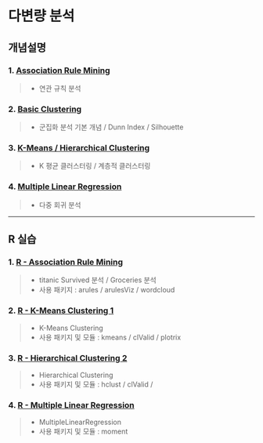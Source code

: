 # 다변량 분석

## 개념설명
### 1. [Association Rule Mining](https://github.com/Lee-KyungSeok/MultivariateDataAnalysis-Study/tree/master/AssociationRuleMining)
> - 연관 규칙 분석

### 2. [Basic Clustering](https://github.com/Lee-KyungSeok/MultivariateDataAnalysis-Study/tree/master/Clustering)
> - 군집화 분석 기본 개념 / Dunn Index / Silhouette

### 3. [K-Means / Hierarchical Clustering](https://github.com/Lee-KyungSeok/MultivariateDataAnalysis-Study/tree/master/Clustering2)
> - K 평균 클러스터링 / 계층적 클러스터링

### 4. [Multiple Linear Regression](https://github.com/Lee-KyungSeok/MultivariateDataAnalysis-Study/tree/master/MultipleLinearRegression)
> - 다중 회귀 분석

---

## R 실습

### 1. [R - Association Rule Mining](https://github.com/Lee-KyungSeok/MultivariateDataAnalysis-Study/tree/master/AssociationRuleMining_R)
> - titanic Survived 분석 / Groceries 분석
> - 사용 패키지 : arules / arulesViz / wordcloud

### 2. [R - K-Means Clustering 1](https://github.com/Lee-KyungSeok/MultivariateDataAnalysis-Study/tree/master/Clustering_R)
> - K-Means Clustering
> - 사용 패키지 및 모듈 : kmeans / clValid / plotrix

### 3. [R - Hierarchical Clustering 2](https://github.com/Lee-KyungSeok/MultivariateDataAnalysis-Study/tree/master/Clustering_R_2)
> - Hierarchical Clustering
> - 사용 패키지 및 모듈 : hclust / clValid /

### 4. [R - Multiple Linear Regression](https://github.com/Lee-KyungSeok/MultivariateDataAnalysis-Study/tree/master/MultipleLinearRegression_R)
> - MultipleLinearRegression
> - 사용 패키지 및 모듈  : moment
